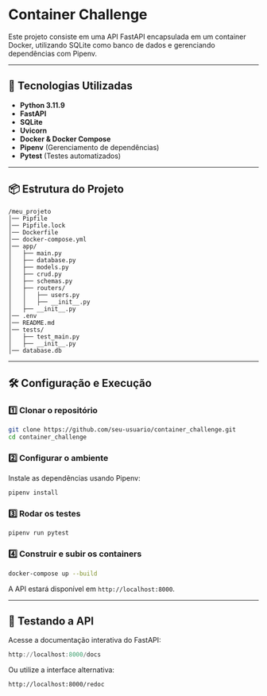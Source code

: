 # Container Challenge

Este projeto consiste em uma API FastAPI encapsulada em um container Docker, utilizando SQLite como banco de dados e gerenciando dependências com Pipenv.

---

## 🚀 Tecnologias Utilizadas

- **Python 3.11.9**
- **FastAPI**
- **SQLite**
- **Uvicorn**
- **Docker & Docker Compose**
- **Pipenv** (Gerenciamento de dependências)
- **Pytest** (Testes automatizados)

---

## 📦 Estrutura do Projeto

```plaintext
/meu_projeto
│── Pipfile
│── Pipfile.lock
│── Dockerfile
│── docker-compose.yml
│── app/
│   ├── main.py
│   ├── database.py
│   ├── models.py
│   ├── crud.py
│   ├── schemas.py
│   ├── routers/
│   │   ├── users.py
│   │   ├── __init__.py
│   ├── __init__.py
│── .env
│── README.md
│── tests/
│   ├── test_main.py
│   ├── __init__.py
│── database.db 
```

---

## 🛠️ Configuração e Execução

### 1️⃣ Clonar o repositório

```sh
git clone https://github.com/seu-usuario/container_challenge.git
cd container_challenge
```

### 2️⃣ Configurar o ambiente

Instale as dependências usando Pipenv:

```sh
pipenv install
```

### 3️⃣ Rodar os testes

```sh
pipenv run pytest
```

### 4️⃣ Construir e subir os containers

```sh
docker-compose up --build
```

A API estará disponível em `http://localhost:8000`.

---

## 🧪 Testando a API

Acesse a documentação interativa do FastAPI:

```powershell
http://localhost:8000/docs
```

Ou utilize a interface alternativa:

```powersell
http://localhost:8000/redoc
```
